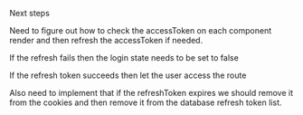 Next steps

Need to figure out how to check the accessToken on each component render and then refresh the accessToken if needed.

If the refresh fails then the login state needs to be set to false

If the refresh token succeeds then let the user access the route

Also need to implement that if the refreshToken expires we should remove it from the cookies and then remove it from the database refresh token list.
